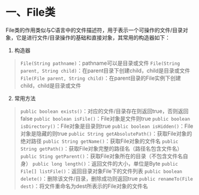 # 一、File类

File类的作用类似与C语言中的文件描述符，用于表示一个可操作的文件/目录对象，它是进行文件/目录操作的基础和直接对象，其常用的构造器如下：

1. 构造器
> `File(String pathname)`：pathname可以是目录或文件
> `File(String parent, String child)`：在parent目录下创建child，child是目录或文件
> `File(File parent, String child)`：在parent目录的File实例下创建child，child是目录或文件

2. 常用方法
> `public boolean exists()`：对应的文件/目录存在则返回true，否则返回false
> `public boolean isFile()`：File对象是文件则true
> `public boolean isDirectory()`：File对象是目录则true
> `public boolean isHidden()`：File对象是隐藏的则true
> `public String getAbsolutePath()`：获取File对象的绝对路径
> `public String getName()`：获取File对象的文件名
> `public String getPath()`：获取File对象完整的路径名（路径名包含文件名）
> `public Sting getParent()`：获取File对象所在的目录（不包含文件名自身）
> `public long length()`：返回文件的大小，单位是Byte
> `public File[] listFile()`：返回目录对象File下的文件列表
> `public boolean delete()`：删除该文件/目录，删除成功则返回true
> `public renameTo(File dest)`：将文件重命名为dest所表示的File对象的文件名